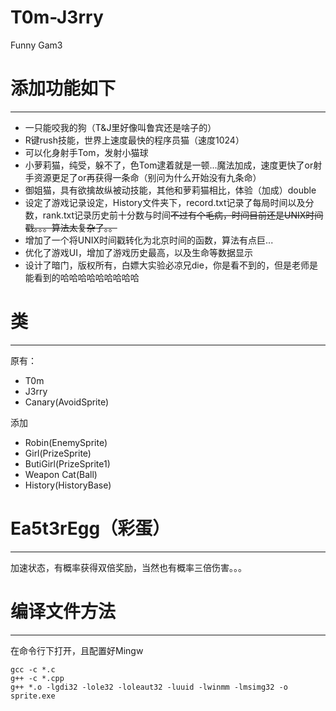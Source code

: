 # T0m-J3rry
Funny Gam3

# 添加功能如下
***

* 一只能咬我的狗（T&J里好像叫鲁宾还是啥子的）
* R键rush技能，世界上速度最快的程序员猫（速度1024）
* 可以化身射手Tom，发射小猫球
* 小萝莉猫，纯受，躲不了，色Tom逮着就是一顿...魔法加成，速度更快了or射手资源更足了or再获得一条命（别问为什么开始没有九条命）
* 御姐猫，具有欲擒故纵被动技能，其他和萝莉猫相比，体验（加成）double
* 设定了游戏记录设定，History文件夹下，record.txt记录了每局时间以及分数，rank.txt记录历史前十分数与时间~~不过有个毛病，时间目前还是UNIX时间戳。。。算法太复杂了。。~~
* 增加了一个将UNIX时间戳转化为北京时间的函数，算法有点巨...
* 优化了游戏UI，增加了游戏历史最高，以及生命等数据显示
* 设计了暗门，版权所有，白嫖大实验必凉兄die，你是看不到的，但是老师是能看到的哈哈哈哈哈哈哈哈哈

# 类
***

原有：
* T0m
* J3rry
* Canary(AvoidSprite)

添加
* Robin(EnemySprite)
* Girl(PrizeSprite)
* ButiGirl(PrizeSprite1)
* Weapon Cat(Ball)
* History(HistoryBase)

# Ea5t3rEgg（彩蛋）
***
加速状态，有概率获得双倍奖励，当然也有概率三倍伤害。。。

# 编译文件方法
***

在命令行下打开，且配置好Mingw
```shell
gcc -c *.c 
g++ -c *.cpp 
g++ *.o -lgdi32 -lole32 -loleaut32 -luuid -lwinmm -lmsimg32 -o sprite.exe
```
